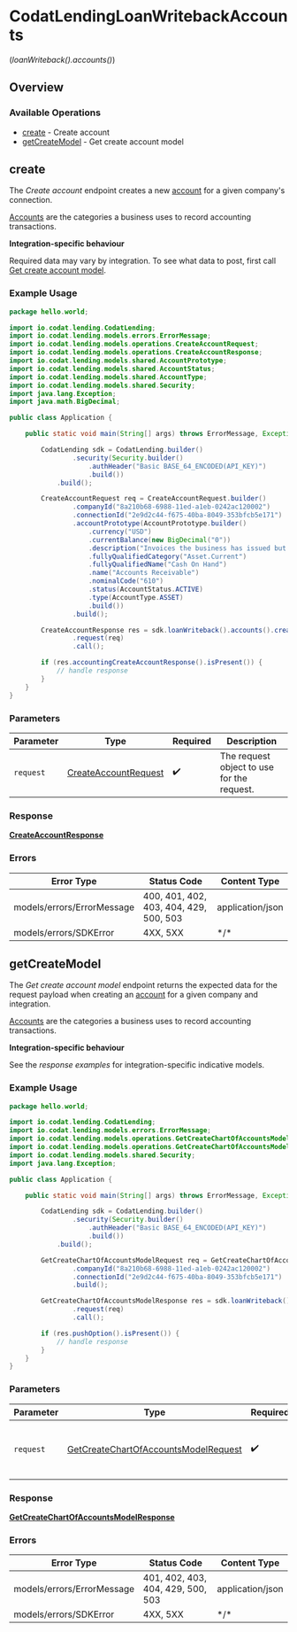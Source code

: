# CodatLendingLoanWritebackAccounts
(*loanWriteback().accounts()*)

## Overview

### Available Operations

* [create](#create) - Create account
* [getCreateModel](#getcreatemodel) - Get create account model

## create

The *Create account* endpoint creates a new [account](https://docs.codat.io/lending-api#/schemas/Account) for a given company's connection.

[Accounts](https://docs.codat.io/lending-api#/schemas/Account) are the categories a business uses to record accounting transactions.

**Integration-specific behaviour**

Required data may vary by integration. To see what data to post, first call [Get create account model](https://docs.codat.io/lending-api#/operations/get-create-chartOfAccounts-model).

### Example Usage

```java
package hello.world;

import io.codat.lending.CodatLending;
import io.codat.lending.models.errors.ErrorMessage;
import io.codat.lending.models.operations.CreateAccountRequest;
import io.codat.lending.models.operations.CreateAccountResponse;
import io.codat.lending.models.shared.AccountPrototype;
import io.codat.lending.models.shared.AccountStatus;
import io.codat.lending.models.shared.AccountType;
import io.codat.lending.models.shared.Security;
import java.lang.Exception;
import java.math.BigDecimal;

public class Application {

    public static void main(String[] args) throws ErrorMessage, Exception {

        CodatLending sdk = CodatLending.builder()
                .security(Security.builder()
                    .authHeader("Basic BASE_64_ENCODED(API_KEY)")
                    .build())
            .build();

        CreateAccountRequest req = CreateAccountRequest.builder()
                .companyId("8a210b68-6988-11ed-a1eb-0242ac120002")
                .connectionId("2e9d2c44-f675-40ba-8049-353bfcb5e171")
                .accountPrototype(AccountPrototype.builder()
                    .currency("USD")
                    .currentBalance(new BigDecimal("0"))
                    .description("Invoices the business has issued but has not yet collected payment on.")
                    .fullyQualifiedCategory("Asset.Current")
                    .fullyQualifiedName("Cash On Hand")
                    .name("Accounts Receivable")
                    .nominalCode("610")
                    .status(AccountStatus.ACTIVE)
                    .type(AccountType.ASSET)
                    .build())
                .build();

        CreateAccountResponse res = sdk.loanWriteback().accounts().create()
                .request(req)
                .call();

        if (res.accountingCreateAccountResponse().isPresent()) {
            // handle response
        }
    }
}
```

### Parameters

| Parameter                                                               | Type                                                                    | Required                                                                | Description                                                             |
| ----------------------------------------------------------------------- | ----------------------------------------------------------------------- | ----------------------------------------------------------------------- | ----------------------------------------------------------------------- |
| `request`                                                               | [CreateAccountRequest](../../models/operations/CreateAccountRequest.md) | :heavy_check_mark:                                                      | The request object to use for the request.                              |

### Response

**[CreateAccountResponse](../../models/operations/CreateAccountResponse.md)**

### Errors

| Error Type                             | Status Code                            | Content Type                           |
| -------------------------------------- | -------------------------------------- | -------------------------------------- |
| models/errors/ErrorMessage             | 400, 401, 402, 403, 404, 429, 500, 503 | application/json                       |
| models/errors/SDKError                 | 4XX, 5XX                               | \*/\*                                  |

## getCreateModel

The *Get create account model* endpoint returns the expected data for the request payload when creating an [account](https://docs.codat.io/lending-api#/schemas/Account) for a given company and integration.

[Accounts](https://docs.codat.io/lending-api#/schemas/Account) are the categories a business uses to record accounting transactions.

**Integration-specific behaviour**

See the *response examples* for integration-specific indicative models.

### Example Usage

```java
package hello.world;

import io.codat.lending.CodatLending;
import io.codat.lending.models.errors.ErrorMessage;
import io.codat.lending.models.operations.GetCreateChartOfAccountsModelRequest;
import io.codat.lending.models.operations.GetCreateChartOfAccountsModelResponse;
import io.codat.lending.models.shared.Security;
import java.lang.Exception;

public class Application {

    public static void main(String[] args) throws ErrorMessage, Exception {

        CodatLending sdk = CodatLending.builder()
                .security(Security.builder()
                    .authHeader("Basic BASE_64_ENCODED(API_KEY)")
                    .build())
            .build();

        GetCreateChartOfAccountsModelRequest req = GetCreateChartOfAccountsModelRequest.builder()
                .companyId("8a210b68-6988-11ed-a1eb-0242ac120002")
                .connectionId("2e9d2c44-f675-40ba-8049-353bfcb5e171")
                .build();

        GetCreateChartOfAccountsModelResponse res = sdk.loanWriteback().accounts().getCreateModel()
                .request(req)
                .call();

        if (res.pushOption().isPresent()) {
            // handle response
        }
    }
}
```

### Parameters

| Parameter                                                                                               | Type                                                                                                    | Required                                                                                                | Description                                                                                             |
| ------------------------------------------------------------------------------------------------------- | ------------------------------------------------------------------------------------------------------- | ------------------------------------------------------------------------------------------------------- | ------------------------------------------------------------------------------------------------------- |
| `request`                                                                                               | [GetCreateChartOfAccountsModelRequest](../../models/operations/GetCreateChartOfAccountsModelRequest.md) | :heavy_check_mark:                                                                                      | The request object to use for the request.                                                              |

### Response

**[GetCreateChartOfAccountsModelResponse](../../models/operations/GetCreateChartOfAccountsModelResponse.md)**

### Errors

| Error Type                        | Status Code                       | Content Type                      |
| --------------------------------- | --------------------------------- | --------------------------------- |
| models/errors/ErrorMessage        | 401, 402, 403, 404, 429, 500, 503 | application/json                  |
| models/errors/SDKError            | 4XX, 5XX                          | \*/\*                             |